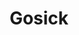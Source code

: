 --- 
title: "Gosick"
publishdate: "2019-9-10T16:48:46+02:00"
src: "https://365manga.net/manga/gosick"
image: "https://data.365manga.net/images/thumbnails/1938-gosick.jpg"
description: "Gosick takes place in 1924 in a small, made-up European country of Sauville. The story centers on Kazuya Kujo, the third son of a Japanese Imperial soldier, who is a transfer student to St. Marguerite Academy, where urban legends and horror stories are all the rage. There he meets Victorique, a mysterious yet beautiful and brilliant girl who never comes to class and spends her days reading the entire content…"
---